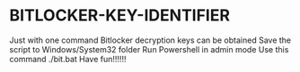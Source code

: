 # BITLOCKER-KEY-IDENTIFIER
Just with one command Bitlocker decryption keys can be obtained
Save the script to Windows/System32 folder
Run Powershell in admin mode
Use this command ./bit.bat
Have fun!!!!!!
